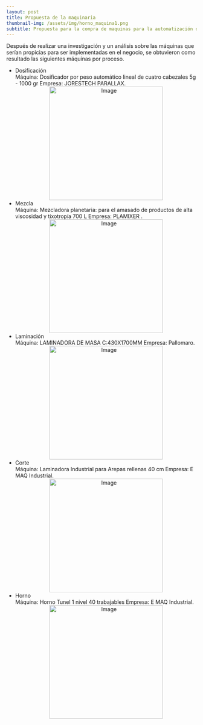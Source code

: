 ```yaml
---
layout: post
title: Propuesta de la maquinaria 
thumbnail-img: /assets/img/horno_maquina1.png
subtitle: Propuesta para la compra de maquinas para la automatización de la producción
---
```


Después de realizar una investigación y un análisis sobre las máquinas que serían propicias para ser implementadas en el negocio, se obtuvieron como resultado las siguientes máquinas por proceso.&#160;

<ul>
<li> Dosificación</li>
Máquina: Dosificador por peso automático lineal de cuatro cabezales 5g - 1000 gr
Empresa: JORESTECH PARALLAX.

<div style="text-align:center">
  <img src="/Trabajo-final/assets/img/dosificador.png" alt="Image" style="width:300px;height:300px;">
</div>
  
<li> Mezcla</li>
Máquina: Mezcladora planetaria: para el amasado de productos de alta viscosidad y tixotropía 700 L
Empresa: PLAMIXER .
<div style="text-align:center">
  <img src="/Trabajo-final/assets/img/mezcladora.jpg" alt="Image" style="width:300px;height:300px;">
</div>
<li> Laminación</li>
Máquina: LAMINADORA DE MASA C:430X1700MM
Empresa: Pallomaro. 
 <div style="text-align:center">
  <img src="/Trabajo-final/assets/img/laminadora.jpg" alt="Image" style="width:300px;height:300px;">
</div>
<li> Corte</li>
Máquina: Laminadora Industrial para Arepas rellenas 40 cm
Empresa: E MAQ Industrial.
<div style="text-align:center">
  <img src="/Trabajo-final/assets/img/corte_maquina.png" alt="Image" style="width:300px;height:300px;">
</div>
<li> Horno</li>
Máquina: Horno Tunel 1 nivel 40 trabajables
Empresa:  E MAQ Industrial.
 <div style="text-align:center">
  <img src="/Trabajo-final/assets/img/horno_maquina.png" alt="Image" style="width:300px;height:300px;">
</div> 

  </ul>  
